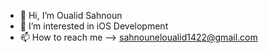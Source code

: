 - 👋 Hi, I’m Oualid Sahnoun
- 👀 I’m interested in iOS Development
- 📫 How to reach me --> sahnouneloualid1422@gmail.com

<!---
WalidSahnoun0001/WalidSahnoun0001 is a ✨ special ✨ repository because its `README.md` (this file) appears on your GitHub profile.
You can click the Preview link to take a look at your changes.
--->
